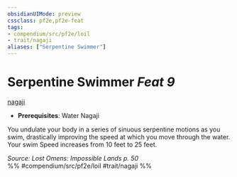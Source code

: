 ```yaml
---
obsidianUIMode: preview
cssclass: pf2e,pf2e-feat
tags:
- compendium/src/pf2e/loil
- trait/nagaji
aliases: ["Serpentine Swimmer"]
---
```

# Serpentine Swimmer  *Feat 9*  
[nagaji](../../Rules/traits/nagaji-loil.md)  

- **Prerequisites**: Water Nagaji

You undulate your body in a series of sinuous serpentine motions as you swim, drastically improving the speed at which you move through the water. Your swim Speed increases from 10 feet to 25 feet.

*Source: Lost Omens: Impossible Lands p. 50*  
%% #compendium/src/pf2e/loil #trait/nagaji %%